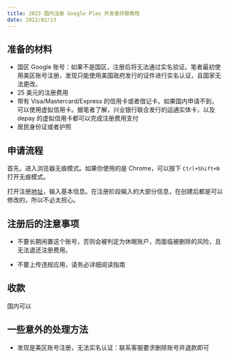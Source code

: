 ```yaml
---
title: 2023 国内注册 Google Play 开发者终极教程
date: 2022/02/13
---
```


## 准备的材料

-   国区 Google 账号：如果不是国区，注册后将无法通过实名验证。笔者最初使用美区账号注册，发现只能使用美国政府发行的证件进行实名认证，且国家无法更改。
-   25 美元的注册费用
-   带有 Visa/Mastercard/Express 的信用卡或者借记卡。如果国内申请不到，可以使用虚拟信用卡。据笔者了解，兴业银行联合发行的运通实体卡，以及 depay 的虚拟信用卡都可以完成注册费用支付
-   居民身份证或者护照



## 申请流程

首先，进入浏览器无痕模式。如果你使用的是 Chrome，可以按下 `Ctrl+Shift+N` 打开无痕模式。

打开注册[地址]()，输入基本信息。在注册阶段输入的大部分信息，在创建后都是可以修改的，所以不必太担心。

## 注册后的注意事项

-   不要长期闲置这个账号，否则会被判定为休眠账户，而面临被删除的风险，且无法退还注册费用。

*   不要上传违规应用，请务必详细阅读指南

## 收款

国内可以

## 一些意外的处理方法

-   发现是美区账号注册，无法实名认证：联系客服要求删除账号并退款即可
